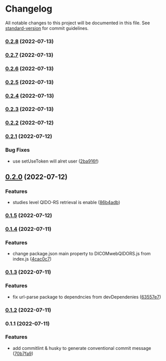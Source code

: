 # Changelog

All notable changes to this project will be documented in this file. See [standard-version](https://github.com/conventional-changelog/standard-version) for commit guidelines.

### [0.2.8](https://github.com/JieuTang/CSY-DICOMweb-QIDO-RS/compare/v0.2.7...v0.2.8) (2022-07-13)

### [0.2.7](https://github.com/JieuTang/CSY-DICOMweb-QIDO-RS/compare/v0.2.6...v0.2.7) (2022-07-13)

### [0.2.6](https://github.com/JieuTang/CSY-DICOMweb-QIDO-RS/compare/v0.2.5...v0.2.6) (2022-07-13)

### [0.2.5](https://github.com/JieuTang/CSY-DICOMweb-QIDO-RS/compare/v0.2.4...v0.2.5) (2022-07-13)

### [0.2.4](https://github.com/JieuTang/CSY-DICOMweb-QIDO-RS/compare/v0.2.3...v0.2.4) (2022-07-13)

### [0.2.3](https://github.com/JieuTang/CSY-DICOMweb-QIDO-RS/compare/v0.2.2...v0.2.3) (2022-07-13)

### [0.2.2](https://github.com/JieuTang/CSY-DICOMweb-QIDO-RS/compare/v0.2.1...v0.2.2) (2022-07-12)

### [0.2.1](https://github.com/JieuTang/CSY-DICOMweb-QIDO-RS/compare/v0.2.0...v0.2.1) (2022-07-12)


### Bug Fixes

* use setUseToken will alret user ([2ba916f](https://github.com/JieuTang/CSY-DICOMweb-QIDO-RS/commit/2ba916fdffa3d07e9fac9ea1927ac25f2773a683))

## [0.2.0](https://github.com/JieuTang/CSY-DICOMweb-QIDO-RS/compare/v0.1.5...v0.2.0) (2022-07-12)


### Features

* studies level QIDO-RS retrieval is enable ([86b4adb](https://github.com/JieuTang/CSY-DICOMweb-QIDO-RS/commit/86b4adb9d71026521cb113523766058b9a2c630f))

### [0.1.5](https://github.com/JieuTang/CSY-DICOMweb-QIDO-RS/compare/v0.1.4...v0.1.5) (2022-07-12)

### [0.1.4](https://github.com/JieuTang/CSY-DICOMweb-QIDO-RS/compare/v0.1.3...v0.1.4) (2022-07-11)


### Features

* change package.json main property to DICOMwebQIDORS.js from index.js ([4cac0c7](https://github.com/JieuTang/CSY-DICOMweb-QIDO-RS/commit/4cac0c765a6cbf2941f6f632f96c1fbb307267ee))

### [0.1.3](https://github.com/JieuTang/CSY-DICOMweb-QIDO-RS/compare/v0.1.2...v0.1.3) (2022-07-11)


### Features

* fix url-parse package to dependncies from devDependenies ([63557e7](https://github.com/JieuTang/CSY-DICOMweb-QIDO-RS/commit/63557e7d9dc3170cefc8164a574758a1355da39a))

### [0.1.2](https://github.com/JieuTang/CSY-DICOMweb-QIDO-RS/compare/v0.1.1...v0.1.2) (2022-07-11)

### 0.1.1 (2022-07-11)


### Features

* add commitlint & husky to generate conventional commit message ([70b7fa9](https://github.com/JieuTang/CSY-DICOMweb-QIDO-RS/commit/70b7fa9e7ee23701a9b412618bcc9526c04f9a00))
